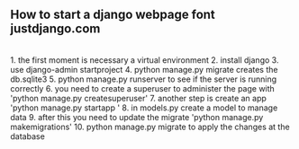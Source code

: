 ## How to start a django webpage font justdjango.com
<br>
<table>
<tr>
  1. the first moment is necessary a virtual environment
</tr>
2. install django
3. use django-admin startproject <nome do projeto>
4. python manage.py migrate creates the db.sqlite3
5. python manage.py runserver to see if the server is running correctly
6. you need to create a superuser to administer the page with 'python manage.py createsuperuser'
7. another step is create an app 'python manage.py startapp <App's name>'
8. in models.py create a model to manage data
9. after this you need to update the migrate 'python manage.py makemigrations'
10. python manage.py migrate to apply the changes at the database
  
</table>




